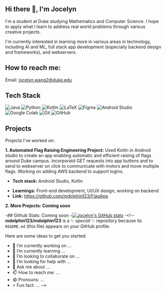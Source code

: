 ## Hi there 👋, I'm Jocelyn

I'm a student at Duke studying Mathematics and Computer Science. I hope to apply what I learn to address real world problems through various creative projects. 

I'm currently interested in learning more in various areas in technology, including AI and ML, full stack app development (especially backend design and frameworks), and webservers. 

## How to reach me:
Email: jocelyn.wang2@duke.edu

## Tech Stack
![Java](https://img.shields.io/badge/java-%23ED8B00.svg?style=for-the-badge&logo=openjdk&logoColor=white)
![Python](https://img.shields.io/badge/python-3670A0?style=for-the-badge&logo=python&logoColor=ffdd54)
![Kotlin](https://img.shields.io/badge/kotlin-%237F52FF.svg?style=for-the-badge&logo=kotlin&logoColor=white)
![LaTeX](https://img.shields.io/badge/latex-%23008080.svg?style=for-the-badge&logo=latex&logoColor=white)
![Figma](https://img.shields.io/badge/figma-%23F24E1E.svg?style=for-the-badge&logo=figma&logoColor=white)
![Android Studio](https://img.shields.io/badge/android%20studio-346ac1?style=for-the-badge&logo=android%20studio&logoColor=white)
![Google Colab](https://img.shields.io/badge/Google%20Colab-%23F9A825.svg?style=for-the-badge&logo=googlecolab&logoColor=white)
![Git](https://img.shields.io/badge/git-%23F05033.svg?style=for-the-badge&logo=git&logoColor=white)
![GitHub](https://img.shields.io/badge/github-%23121011.svg?style=for-the-badge&logo=github&logoColor=white)

## Projects
Projects I've worked on:

**1. Automated Flag Raising Engineering Project:**
   Used Kotlin in Android studio to create an app enabling automatic and efficient raising of flags around Duke campus. Incorporatd GET requests into app buttons and to send to webserver      on click to communicate with motors and move multiple flags. Working on adding AWS backend to support logins.
   - **Tech stack:** Android Studio, Kotlin
   * **Learnings:** Front-end development, UI/UX design, working on backend
   * **Link:** https://github.com/mdolphin123/FlagApp

**2. More Projects: Coming soon**

-## Github Stats: Coming soon
-[![Jocelyn's GitHub stats](https://github-readme-stats.vercel.app/api?username=mdolphin123)](https://github.com/anuraghazra/github-readme-stats)
-<!--
**mdolphin123/mdolphin123** is a ✨ _special_ ✨ repository because its `README.md` (this file) appears on your GitHub profile.

Here are some ideas to get you started:

- 🔭 I’m currently working on ...
- 🌱 I’m currently learning ...
- 👯 I’m looking to collaborate on ...
- 🤔 I’m looking for help with ...
- 💬 Ask me about ...
- 📫 How to reach me: ...
- 😄 Pronouns: ...
- ⚡ Fun fact: ...
-->
